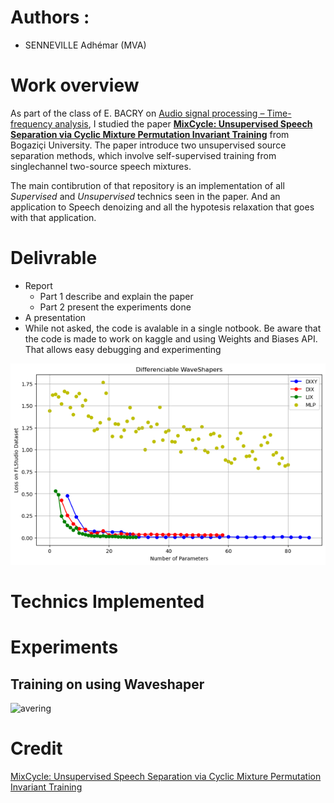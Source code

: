 # Authors : 
- SENNEVILLE Adhémar (MVA)

# Work overview
As part of the class of E. BACRY on [Audio signal processing – Time-frequency analysis](https://www.master-mva.com/cours/audio-signal-processing-time-frequency-analysis/), I studied the paper **[MixCycle: Unsupervised Speech Separation via
Cyclic Mixture Permutation Invariant Training](https://arxiv.org/pdf/2202.03875)** from Bogaziçi University. 
The paper introduce two unsupervised source separation
methods, which involve self-supervised training from singlechannel two-source speech mixtures.

The main contibrution of that repository is an implementation of all *Supervised* and *Unsupervised* technics seen in the paper. And an application to Speech denoizing and all the hypotesis relaxation that goes with that application.

# Delivrable 

- Report 
  - Part 1 describe and explain the paper
  - Part 2 present the experiments done 
- A presentation
- While not asked, the code is avalable in a single notbook. Be aware that the code is made to work on kaggle and using Weights and Biases API. That allows easy debugging and experimenting

![avering](https://raw.githubusercontent.com/AdhemarDeSenneville/DDSP_WaveShaper/main/fig/results_3.png)

# Technics Implemented



# Experiments

## Training on using Waveshaper
![avering](https://github.com/b-ptiste/dtw-soft/assets/75781257/b1373a3a-f1b7-4ea3-8701-912d511f7c72)


# Credit

[MixCycle: Unsupervised Speech Separation via
Cyclic Mixture Permutation Invariant Training](https://arxiv.org/pdf/2202.03875)